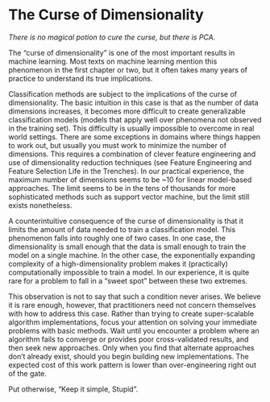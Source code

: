 The Curse of Dimensionality
=============
*There is no magical potion to cure the curse, but there is PCA.*

The “curse of dimensionality” is one of the most important results in machine learning. Most texts on machine learning mention this phenomenon in the first chapter or two, but it often takes many years of practice to understand its true implications.

Classification methods are subject to the implications of the curse of dimensionality. The basic intuition in this case is that as the number of data dimensions increases, it becomes more difficult to create generalizable classification models (models that apply well over phenomena not observed in the training set). This difficulty is usually impossible to overcome in real world settings. There are some exceptions in domains where things happen to work out, but usually you must work to minimize the number of dimensions. This requires a combination of clever feature engineering and use of dimensionality reduction techniques (see Feature Engineering and Feature Selection Life in the Trenches). In our practical experience, the maximum number of dimensions seems to be ~10 for linear model-based approaches. The limit seems to be in the tens of thousands for more sophisticated methods such as support vector machine, but the limit still exists nonetheless.

A counterintuitive consequence of the curse of dimensionality is that it limits the amount of data needed to train a classification model. This phenomenon falls into roughly one of two cases. In one case, the dimensionality is small enough that the data is small enough to train the model on a single machine. In the other case, the exponentially expanding complexity of a high-dimensionality problem makes it (practically) computationally impossible to train a model. In our experience, it is quite rare for a problem to fall in a “sweet spot” between these two extremes. 

This observation is not to say that such a condition never arises. We believe it is rare enough, however, that practitioners need not concern themselves with how to address this case. Rather than trying to create super-scalable algorithm implementations, focus your attention on solving your immediate problems with basic methods. Wait until you encounter a problem where an algorithm fails to converge or provides poor cross-validated results, and then seek new approaches. Only when you find that alternate approaches don’t already exist, should you begin building new implementations. The expected cost of this work pattern is lower than over-engineering right out of the gate. 

Put otherwise, “Keep it simple, Stupid”.

